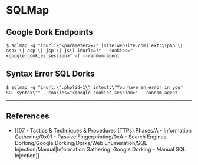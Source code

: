 # SQLMap

## Google Dork Endpoints

```
$ sqlmap -g "inurl:\"<parameter>=\" [site:website.com] ext:\(php \| aspx \| asp \| jsp \| js\) inurl:&?" --cookies="<google_cookies_session>" -f --random-agent
```

## Syntax Error SQL Dorks

```
$ sqlmap -g "inurl:\".php?id=1\" intext:\"You have an error in your SQL syntax\"" --cookies="<google_cookies_session>" --random-agent
```

---
## References

- [[07 - Tactics & Techniques & Procedures (TTPs) Phases/A - Information Gathering/0x01 - Passive Fingerprinting/0xA - Search Engines Dorking/Google Dorking/Dorks/Web Enumeration/SQL Injection/Manual|Information Gathering: Google Dorking - Manual SQL Injection]]